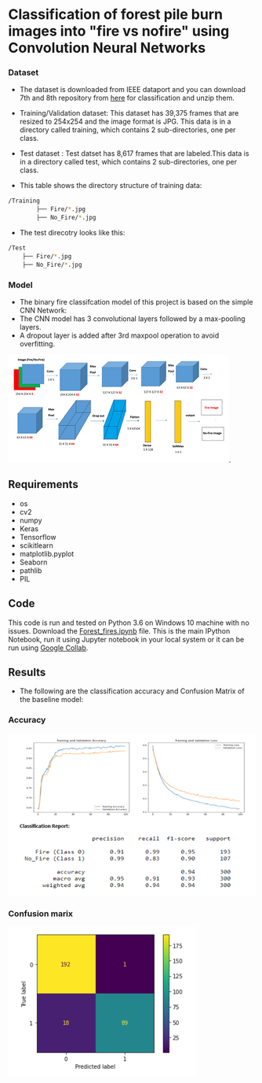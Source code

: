 # Classification of forest pile burn images into "fire vs nofire" using Convolution Neural Networks

### Dataset
* The dataset is downloaded from IEEE dataport and you can download 7th and 8th repository from [here](https://ieee-dataport.org/open-access/flame-dataset-aerial-imagery-pile-burn-detection-using-drones-uavs) for classification and unzip them.
* Training/Validation dataset: This dataset has 39,375 frames that are resized to 254x254 and the image format is JPG. This data is in a directory called training, which contains 2 sub-directories, one per class.
* Test dataset : Test datset has 8,617 frames that are labeled.This data is in a directory called test, which contains 2 sub-directories, one per class.

* This table shows the directory structure of training data:
```bash
/Training
        ├── Fire/*.jpg
        ├── No_Fire/*.jpg
```
* The test direcotry looks like this:
```bash
/Test
    ├── Fire/*.jpg
    ├── No_Fire/*.jpg
```

### Model
* The binary fire classifcation model of this project is based on the simple CNN Network:
* The CNN model has 3 convolutional layers followed by a max-pooling layers.
* A dropout layer is added after 3rd maxpool operation to avoid overfitting.

![BaseModel:Simple CNN](https://github.com/Jhansi-27/Forest_Fires_CNN/blob/main/Baseline_new.png?raw=true). 

## Requirements
* os
* cv2
* numpy
* Keras 
* Tensorflow
* scikitlearn
* matplotlib.pyplot
* Seaborn
* pathlib
* PIL

## Code
This code is run and tested on Python 3.6 on Windows 10  machine with no issues.
Download the [Forest_fires.ipynb](https://github.com/Jhansi-27/Forest_Fires_CNN/blob/main/ForestFires.ipynb) file.
This is the main IPython Notebook, run it using Jupyter notebook in your local system or it can be run using [Google Collab](https://colab.research.google.com).

## Results
* The following are the classification accuracy and Confusion Matrix of the baseline model:
### Accuracy
![Accuracy](https://github.com/Jhansi-27/Forest_Fires_CNN/blob/main/accuracy.PNG?raw=true)
### Confusion marix
![Confusion matrix](https://github.com/Jhansi-27/Forest_Fires_CNN/blob/main/cm.PNG?raw=true)


